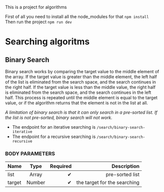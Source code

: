 This is a project for algorithms

First of all you need to install all the node_modules for that
`npm install`
Then run the project `npm run dev`

# Searching algoritms

## Binary Search
Binary search works by comparing the target value to the middle element of the array. If the target value is greater than the middle element, the left half of the list is eliminated from the search space, and the search continues in the right half. If the target value is less than the middle value, the right half is eliminated from the search space, and the search continues in the left half. This process is repeated until the middle element is equal to the target value, or if the algorithm returns that the element is not in the list at all.

*A limitation of binary search is that it can only search in a pre-sorted list. If the list is not pre-sorted, binary search will not work.*

* The endpoint for an iterative searching is `/search/binary-search-iterative`
* The endpoint for a recursive searching is `/search/binary-search-recursive`
### BODY PARAMETERS
| Name     |      Type     | Required |  Description                  |
|----------|:-------------:|------:   |--------------------:          |
|  list    |  Array        |   ✔     |  pre-sorted list               |
|  target  |  Number       |   ✔     |  the target for the searching  |

